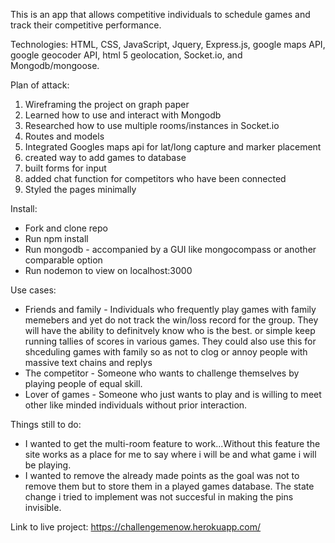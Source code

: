 This is an app that allows competitive individuals to schedule games and track their competitive performance.

Technologies: HTML, CSS, JavaScript, Jquery, Express.js, google maps API, google geocoder API, html 5 geolocation, Socket.io, and Mongodb/mongoose.


Plan of attack:

1. Wireframing the project on graph paper
2. Learned how to use and interact with Mongodb
3. Researched how to use multiple rooms/instances in Socket.io
4. Routes and models
5. Integrated Googles maps api for lat/long capture and marker placement
6. created way to add games to database
7. built forms for input
8. added chat function for competitors who have been connected
9. Styled the pages minimally


Install:

- Fork and clone repo
- Run npm install
- Run mongodb - accompanied by a GUI like mongocompass or another comparable option
- Run nodemon to view on localhost:3000


Use cases:

- Friends and family - Individuals who frequently play games with family memebers and yet do not track the win/loss record for the group. They will have the ability to definitvely know who is the best. or simple keep running tallies of scores in various games. They could also use this for shceduling games with family so as not to clog or annoy people with massive text chains and replys
- The competitor - Someone who wants to challenge themselves by playing people of equal skill.
- Lover of games - Someone who just wants to play and is willing to meet other like minded individuals without prior interaction.


Things still to do:

- I wanted to get the multi-room feature to work...Without this feature the site works as a place for me to say where i will be and what game i will be playing.
- I wanted to remove the already made points as the goal was not to remove them but to store them in a played games database. The state change i tried to implement was not succesful in making the pins invisible.


Link to live project: https://challengemenow.herokuapp.com/
